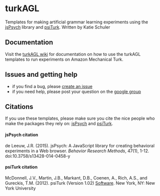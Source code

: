 # turkAGL
Templates for making artificial grammar learning experiments using the [jsPsych][1] library and [psiTurk][2].  Written by Katie Schuler

## Documentation
Visit the [turkAGL wiki][3] for documentation on how to use the turkAGL templates to run experiments on Amazon Mechanical Turk. 

## Issues and getting help
- if you find a bug, please [create an issue](https://github.com/kschuler/turkAGL/issues)
- if you need help, please post your question on the [google group](https://groups.google.com/forum/#!forum/turkagl)

## Citations
If you use these templates, please make sure you cite the nice people who make the packages they rely on: [jsPsych][6] and [psiTurk][7].

#### jsPsych citation
de Leeuw, J.R. (2015). jsPsych: A JavaScript library for creating behavioral experiments in a Web browser. *Behavior Research Methods*, 47(1), 1-12. doi:10.3758/s13428-014-0458-y

#### psiTurk citation
McDonnell, J.V., Martin, J.B., Markant, D.B., Coenen, A., Rich, A.S., and Gureckis, T.M. (2012). psiTurk (Version 1.02) [Software](). New York, NY: New York University

[1]:	http://docs.jspsych.org/
[2]:	https://psiturk.org/
[3]:	https://github.com/kschuler/turkAGL/wiki
[6]:	http://docs.jspsych.org/
[7]:	https://psiturk.org/
